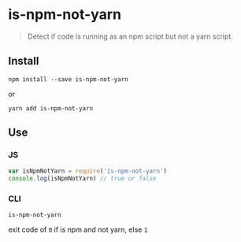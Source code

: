 # is-npm-not-yarn

> Detect if code is running as an npm script but not a yarn script.

## Install
```
npm install --save is-npm-not-yarn
```
or
```
yarn add is-npm-not-yarn
```

## Use

### JS
```js
var isNpmNotYarn = require('is-npm-not-yarn')
console.log(isNpmNotYarn) // true or false
```

### CLI
```
is-npm-not-yarn
```
exit code of `0` if is npm and not yarn, else `1`

